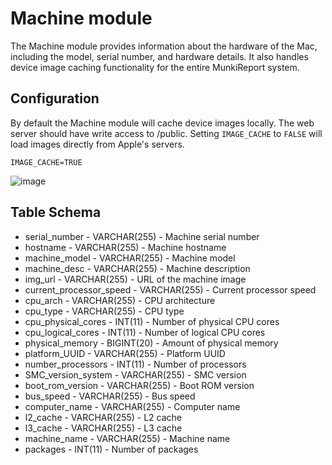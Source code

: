 Machine module
==============

The Machine module provides information about the hardware of the Mac, including the model, serial number, and hardware details. It also handles device image caching functionality for the entire MunkiReport system.

Configuration
-------------

By default the Machine module will cache device images locally. The web server should have write access to /public.
Setting `IMAGE_CACHE` to `FALSE` will load images directly from Apple's servers.
```
IMAGE_CACHE=TRUE
```
![image](https://github.com/user-attachments/assets/8ccd876c-fa47-4f4a-abaf-159e4f7b6c5c)



Table Schema
-----
* serial_number - VARCHAR(255) - Machine serial number
* hostname - VARCHAR(255) - Machine hostname
* machine_model - VARCHAR(255) - Machine model
* machine_desc - VARCHAR(255) - Machine description
* img_url - VARCHAR(255) - URL of the machine image
* current_processor_speed - VARCHAR(255) - Current processor speed
* cpu_arch - VARCHAR(255) - CPU architecture
* cpu_type - VARCHAR(255) - CPU type
* cpu_physical_cores - INT(11) - Number of physical CPU cores
* cpu_logical_cores - INT(11) - Number of logical CPU cores
* physical_memory - BIGINT(20) - Amount of physical memory
* platform_UUID - VARCHAR(255) - Platform UUID
* number_processors - INT(11) - Number of processors
* SMC_version_system - VARCHAR(255) - SMC version
* boot_rom_version - VARCHAR(255) - Boot ROM version
* bus_speed - VARCHAR(255) - Bus speed
* computer_name - VARCHAR(255) - Computer name
* l2_cache - VARCHAR(255) - L2 cache
* l3_cache - VARCHAR(255) - L3 cache
* machine_name - VARCHAR(255) - Machine name
* packages - INT(11) - Number of packages 
